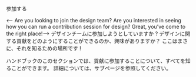 <!-- # Get involved -->
参加する

<-- Are you looking to join the design team? Are you interested in seeing how you can run a contribution session for design? Great, you’ve come to the right place!-->
デザインチームに参加しようとしていますか ? デザインに関する貢献をどのようにすることができるのか、興味がありますか？ ここはまさに、それを知るための場所です !

<!-- In this section of the handbook, you can find out all about getting involved. See the sub pages for further information. -->
ハンドブックのこのセクションでは、貢献に参加することについて、すべてを知ることができます。 詳細については、サブページを参照してください。
